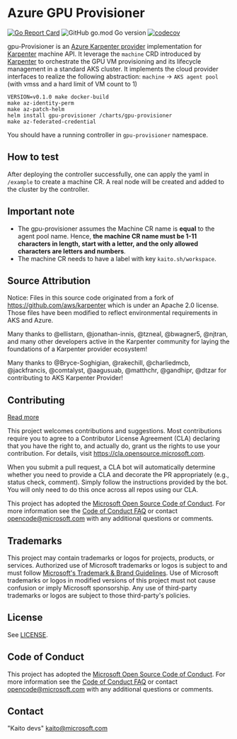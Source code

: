 # Azure GPU Provisioner
[![Go Report Card](https://goreportcard.com/badge/github.com/Azure/gpu-provisioner)](https://goreportcard.com/report/github.com/Azure/gpu-provisioner)
![GitHub go.mod Go version](https://img.shields.io/github/go-mod/go-version/Azure/gpu-provisioner)
[![codecov](https://codecov.io/gh/Azure/gpu-provisioner/graph/badge.svg?token=XAQLLPB2AR)](https://codecov.io/gh/Azure/gpu-provisioner)

gpu-Provisioner is an [Azure Karpenter provider](https://github.com/Azure/karpenter-provider-azure) implementation for [Karpenter](https://karpenter.sh/) machine API. It leverage the `machine` CRD introduced by [Karpenter](https://karpenter.sh/) to orchestrate the GPU VM provisioning and its lifecycle management in a standard AKS cluster.
It implements the cloud provider interfaces to realize the following abstraction:
`machine` -> `AKS agent pool` (with vmss and a hard limit of VM count to 1)

```
VERSION=v0.1.0 make docker-build
make az-identity-perm
make az-patch-helm
helm install gpu-provisioner /charts/gpu-provisioner
make az-federated-credential

```
You should have a running controller in `gpu-provisioner` namespace.

## How to test
After deploying the controller successfully, one can apply the yaml in `/example` to create a machine CR. A real node will be created and added to the cluster by the controller.

## Important note
- The gpu-provisioner assumes the Machine CR name is **equal** to the agent pool name. Hence, **the machine CR name must be 1-11 characters in length, start with a letter, and the only allowed characters are letters and numbers**.
- The machine CR needs to have a label with key `kaito.sh/workspace`.

## Source Attribution

Notice: Files in this source code originated from a fork of https://github.com/aws/karpenter
which is under an Apache 2.0 license. Those files have been modified to reflect environmental requirements in AKS and Azure.

Many thanks to @ellistarn, @jonathan-innis, @tzneal, @bwagner5, @njtran, and many other developers active in the Karpenter community for laying the foundations of a Karpenter provider ecosystem!

Many thanks to @Bryce-Soghigian, @rakechill, @charliedmcb, @jackfrancis, @comtalyst, @aagusuab, @matthchr, @gandhipr, @dtzar for contributing to AKS Karpenter Provider!

## Contributing

[Read more](CONTRIBUTING.md)
<!-- markdown-link-check-disable -->
This project welcomes contributions and suggestions.  Most contributions require you to agree to a
Contributor License Agreement (CLA) declaring that you have the right to, and actually do, grant us
the rights to use your contribution. For details, visit <https://cla.opensource.microsoft.com>.

When you submit a pull request, a CLA bot will automatically determine whether you need to provide
a CLA and decorate the PR appropriately (e.g., status check, comment). Simply follow the instructions
provided by the bot. You will only need to do this once across all repos using our CLA.

This project has adopted the [Microsoft Open Source Code of Conduct](https://opensource.microsoft.com/codeofconduct/).
For more information see the [Code of Conduct FAQ](https://opensource.microsoft.com/codeofconduct/faq/) or
contact [opencode@microsoft.com](mailto:opencode@microsoft.com) with any additional questions or comments.

## Trademarks
This project may contain trademarks or logos for projects, products, or services. Authorized use of Microsoft
trademarks or logos is subject to and must follow [Microsoft's Trademark & Brand Guidelines](https://www.microsoft.com/legal/intellectualproperty/trademarks/usage/general).
Use of Microsoft trademarks or logos in modified versions of this project must not cause confusion or imply Microsoft sponsorship.
Any use of third-party trademarks or logos are subject to those third-party's policies.

## License

See [LICENSE](LICENSE).

## Code of Conduct

This project has adopted the [Microsoft Open Source Code of Conduct](https://opensource.microsoft.com/codeofconduct/). For more information see the [Code of Conduct FAQ](https://opensource.microsoft.com/codeofconduct/faq/) or contact [opencode@microsoft.com](mailto:opencode@microsoft.com) with any additional questions or comments.

<!-- markdown-link-check-enable -->
## Contact

"Kaito devs" <kaito@microsoft.com>
